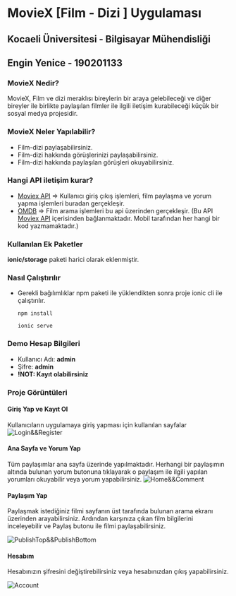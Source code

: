
# MovieX [Film - Dizi ] Uygulaması
## Kocaeli Üniversitesi - Bilgisayar Mühendisliği
## Engin Yenice - 190201133

### MovieX Nedir?
MovieX, Film ve dizi meraklısı bireylerin bir araya gelebileceği ve diğer bireyler ile birlikte paylaşılan filmler ile ilgili iletişim kurabileceği küçük bir sosyal medya projesidir.

### MovieX Neler Yapılabilir?
* Film-dizi paylaşabilirsiniz.
* Film-dizi hakkında görüşlerinizi paylaşabilirsiniz.
* Film-dizi hakkında paylaşılan görüşleri okuyabilirsiniz.

### Hangi API iletişim kurar?
* [Moviex API](http://moviex.enginyenice.com/)  => Kullanıcı giriş çıkış  işlemleri, film paylaşma ve yorum yapma işlemleri buradan gerçekleşir.
* [OMDB](http://www.omdbapi.com/) => Film arama işlemleri bu api üzerinden gerçekleşir. (Bu API  [Moviex API](http://moviex.enginyenice.com/)  içerisinden bağlanmaktadır. Mobil tarafından her hangi bir kod yazmamaktadır.)

### Kullanılan Ek Paketler
**ionic/storage** paketi harici olarak eklenmiştir.

### Nasıl Çalıştırılır
* Gerekli bağılımlıklar npm paketi ile yüklendikten sonra proje ionic cli ile çalıştırılır.

    ``npm install``
    
    ``ionic serve``

### Demo Hesap Bilgileri
* Kullanıcı Adı: **admin**
* Şifre: **admin**
* **!NOT: Kayıt olabilirsiniz**

### Proje Görüntüleri

####  Giriş Yap ve Kayıt Ol
Kullanıcıların uygulamaya giriş yapması için kullanılan sayfalar
![Login&&Register](https://i.hizliresim.com/lvjdBv.png)


####  Ana Sayfa ve Yorum Yap
Tüm paylaşımlar ana sayfa üzerinde yapılmaktadır. Herhangi bir paylaşımın altında bulunan yorum butonuna tıklayarak o paylaşım ile ilgili yapılan yorumları okuyabilir veya yorum yapabilirsiniz.
![Home&&Comment](https://i.hizliresim.com/5o3pJr.png)

#### Paylaşım Yap
Paylaşmak istediğiniz filmi sayfanın üst tarafında bulunan arama ekranı üzerinden arayabilirsiniz. Ardından karşınıza çıkan film bilgilerini inceleyebilir ve Paylaş butonu ile filmi paylaşabilirsiniz.

![PublishTop&&PublishBottom](https://i.hizliresim.com/SI9Jz7.png)

#### Hesabım

Hesabınızın  şifresini değiştirebilirsiniz veya hesabınızdan çıkış yapabilirsiniz.

![Account](https://i.hizliresim.com/Iw65oL.png)
